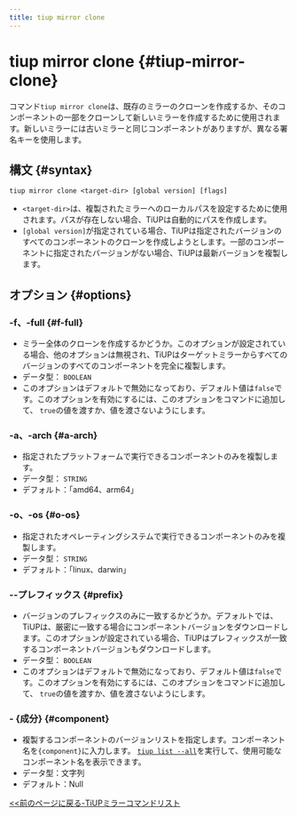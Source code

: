 ```yaml
---
title: tiup mirror clone
---
```


# tiup mirror clone {#tiup-mirror-clone}

コマンド`tiup mirror clone`は、既存のミラーのクローンを作成するか、そのコンポーネントの一部をクローンして新しいミラーを作成するために使用されます。新しいミラーには古いミラーと同じコンポーネントがありますが、異なる署名キーを使用します。

## 構文 {#syntax}

```shell
tiup mirror clone <target-dir> [global version] [flags]
```

-   `<target-dir>`は、複製されたミラーへのローカルパスを設定するために使用されます。パスが存在しない場合、TiUPは自動的にパスを作成します。
-   `[global version]`が指定されている場合、TiUPは指定されたバージョンのすべてのコンポーネントのクローンを作成しようとします。一部のコンポーネントに指定されたバージョンがない場合、TiUPは最新バージョンを複製します。

## オプション {#options}

### -f、-full {#f-full}

-   ミラー全体のクローンを作成するかどうか。このオプションが設定されている場合、他のオプションは無視され、TiUPはターゲットミラーからすべてのバージョンのすべてのコンポーネントを完全に複製します。
-   データ型： `BOOLEAN`
-   このオプションはデフォルトで無効になっており、デフォルト値は`false`です。このオプションを有効にするには、このオプションをコマンドに追加して、 `true`の値を渡すか、値を渡さないようにします。

### -a、-arch {#a-arch}

-   指定されたプラットフォームで実行できるコンポーネントのみを複製します。
-   データ型： `STRING`
-   デフォルト：「amd64、arm64」

### -o、-os {#o-os}

-   指定されたオペレーティングシステムで実行できるコンポーネントのみを複製します。
-   データ型： `STRING`
-   デフォルト：「linux、darwin」

### --プレフィックス {#prefix}

-   バージョンのプレフィックスのみに一致するかどうか。デフォルトでは、TiUPは、厳密に一致する場合にコンポーネントバージョンをダウンロードします。このオプションが設定されている場合、TiUPはプレフィックスが一致するコンポーネントバージョンもダウンロードします。
-   データ型： `BOOLEAN`
-   このオプションはデフォルトで無効になっており、デフォルト値は`false`です。このオプションを有効にするには、このオプションをコマンドに追加して、 `true`の値を渡すか、値を渡さないようにします。

### - {成分} {#component}

-   複製するコンポーネントのバージョンリストを指定します。コンポーネント名を`{component}`に入力します。 [`tiup list --all`](/tiup/tiup-command-list.md)を実行して、使用可能なコンポーネント名を表示できます。
-   データ型：文字列
-   デフォルト：Null

[&lt;&lt;前のページに戻る-TiUPミラーコマンドリスト](/tiup/tiup-command-mirror.md#command-list)
